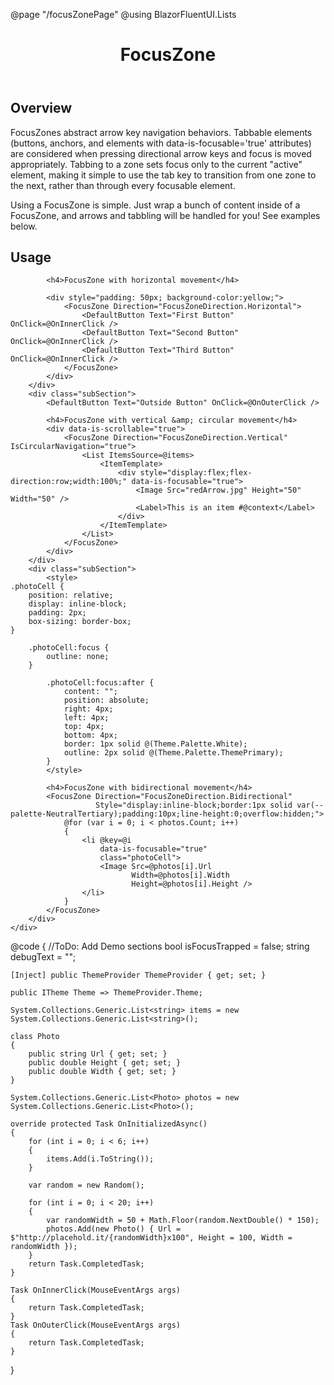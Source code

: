 ﻿@page  "/focusZonePage"
@using BlazorFluentUI.Lists

<header class="root">
    <h1 class="title">FocusZone</h1>
</header>
<div class="section" style="transition-delay: 0s;">
    <div id="overview" tabindex="-1">
        <h2 class="subHeading hiddenContent">Overview</h2>
    </div>
    <div class="content">
        <div class="ms-Markdown">
            <p>
                FocusZones abstract arrow key navigation behaviors. Tabbable elements (buttons, anchors, and elements with data-is-focusable='true' attributes) are considered when pressing directional arrow keys and focus is moved appropriately. Tabbing to a zone sets focus only to the current "active" element, making it simple to use the tab key to transition from one zone to the next, rather than through every focusable element.
            </p>
            <p>
                Using a FocusZone is simple. Just wrap a bunch of content inside of a FocusZone, and arrows and tabbling will be handled for you! See examples below.
            </p>
        </div>
    </div>
</div>
<div class="section" style="transition-delay: 0s;">
    <div id="overview" tabindex="-1">
        <h2 class="subHeading">Usage</h2>
    </div>
    <div>
        <div class="subSection">

            <h4>FocusZone with horizontal movement</h4>

            <div style="padding: 50px; background-color:yellow;">
                <FocusZone Direction="FocusZoneDirection.Horizontal">
                    <DefaultButton Text="First Button" OnClick=@OnInnerClick />
                    <DefaultButton Text="Second Button" OnClick=@OnInnerClick />
                    <DefaultButton Text="Third Button" OnClick=@OnInnerClick />
                </FocusZone>
            </div>
        </div>
        <div class="subSection">
            <DefaultButton Text="Outside Button" OnClick=@OnOuterClick />

            <h4>FocusZone with vertical &amp; circular movement</h4>
            <div data-is-scrollable="true">
                <FocusZone Direction="FocusZoneDirection.Vertical" IsCircularNavigation="true">
                    <List ItemsSource=@items>
                        <ItemTemplate>
                            <div style="display:flex;flex-direction:row;width:100%;" data-is-focusable="true">
                                <Image Src="redArrow.jpg" Height="50" Width="50" />
                                <Label>This is an item #@context</Label>
                            </div>
                        </ItemTemplate>
                    </List>
                </FocusZone>
            </div>
        </div>
        <div class="subSection">
            <style>
    .photoCell {
        position: relative;
        display: inline-block;
        padding: 2px;
        box-sizing: border-box;
    }

        .photoCell:focus {
            outline: none;
        }

            .photoCell:focus:after {
                content: "";
                position: absolute;
                right: 4px;
                left: 4px;
                top: 4px;
                bottom: 4px;
                border: 1px solid @(Theme.Palette.White);
                outline: 2px solid @(Theme.Palette.ThemePrimary);
            }
            </style>

            <h4>FocusZone with bidirectional movement</h4>
            <FocusZone Direction="FocusZoneDirection.Bidirectional"
                       Style="display:inline-block;border:1px solid var(--palette-NeutralTertiary);padding:10px;line-height:0;overflow:hidden;">
                @for (var i = 0; i < photos.Count; i++)
                {
                    <li @key=@i
                        data-is-focusable="true"
                        class="photoCell">
                        <Image Src=@photos[i].Url
                               Width=@photos[i].Width
                               Height=@photos[i].Height />
                    </li>
                }
            </FocusZone>
        </div>
    </div>
</div>
@code {
    //ToDo: Add Demo sections
    bool isFocusTrapped = false;
    string debugText = "";

    [Inject] public ThemeProvider ThemeProvider { get; set; }

    public ITheme Theme => ThemeProvider.Theme;

    System.Collections.Generic.List<string> items = new System.Collections.Generic.List<string>();

    class Photo
    {
        public string Url { get; set; }
        public double Height { get; set; }
        public double Width { get; set; }
    }

    System.Collections.Generic.List<Photo> photos = new System.Collections.Generic.List<Photo>();

    override protected Task OnInitializedAsync()
    {
        for (int i = 0; i < 6; i++)
        {
            items.Add(i.ToString());
        }

        var random = new Random();

        for (int i = 0; i < 20; i++)
        {
            var randomWidth = 50 + Math.Floor(random.NextDouble() * 150);
            photos.Add(new Photo() { Url = $"http://placehold.it/{randomWidth}x100", Height = 100, Width = randomWidth });
        }
        return Task.CompletedTask;
    }

    Task OnInnerClick(MouseEventArgs args)
    {
        return Task.CompletedTask;
    }
    Task OnOuterClick(MouseEventArgs args)
    {
        return Task.CompletedTask;
    }
}

